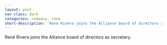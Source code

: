 ```yaml
---
layout: post
nav-class: dark
categories: company, rene
short-description: 'René Rivera joins the Alliance board of directors as secretary.'
---
```

René Rivera joins the Alliance board of directors as secretary.
